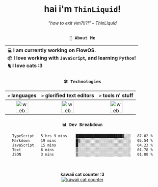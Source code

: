 <div align="center">
  
  # hai i'm `ThinLiquid`!
  ###### "how to exit vim?!!?!" – ThinLiquid
  
  ### `👤 About Me`

  | `💻`  I am currently working on __FlowOS__.<br/>`📦`  I love working with `JavaScript`, and learning `Python`!</br>`🐈`  I love cats :3 |
  |:---|

  
  ### `🛠️ Technologies`
  
  | `>` **languages**  | `>` **glorified text editors** | `>` **tools n' stuff** |
  |:------------------:|:------------------------------:|:----------------------:|
  | <img src="https://skillicons.dev/icons?i=ts,js,react" alt="web dev" height="40"/> | <img src="https://skillicons.dev/icons?i=vscode,eclipse,idea" alt="web dev" height="40"/> | <img src="https://skillicons.dev/icons?i=bash,git,photoshop" alt="web dev" height="40"/> |
  
  ### `📊 Dev Breakdown`
  
  <!--START_SECTION:waka-->

```txt
TypeScript   5 hrs 9 mins    █████████████████████▓░░░   87.02 %
Markdown     19 mins         █▒░░░░░░░░░░░░░░░░░░░░░░░   05.54 %
JavaScript   15 mins         █░░░░░░░░░░░░░░░░░░░░░░░░   04.23 %
Text         6 mins          ▒░░░░░░░░░░░░░░░░░░░░░░░░   01.78 %
JSON         3 mins          ▒░░░░░░░░░░░░░░░░░░░░░░░░   01.00 %
```

<!--END_SECTION:waka-->
  
  <br/><br/>
  <b>kawaii cat counter :3</b><br/>
  [![kawaii cat counter](https://count.getloli.com/get/@ThinLiquid?theme=moebooru)](https://moe-counter.glitch.me)
</div>
